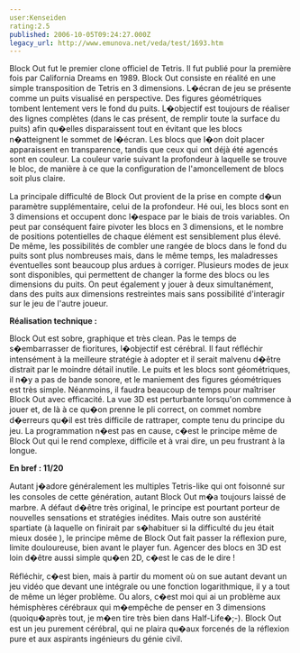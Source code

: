 ```yaml
---
user:Kenseiden
rating:2.5
published: 2006-10-05T09:24:27.000Z
legacy_url: http://www.emunova.net/veda/test/1693.htm
---
```

Block Out fut le premier clone officiel de Tetris. Il fut publié pour la première fois par California Dreams en 1989\. Block Out consiste en réalité en une simple transposition de Tetris en 3 dimensions. L�écran de jeu se présente comme un puits visualisé en perspective. Des figures géométriques tombent lentement vers le fond du puits. L�objectif est toujours de réaliser des lignes complètes (dans le cas présent, de remplir toute la surface du puits) afin qu�elles disparaissent tout en évitant que les blocs n�atteignent le sommet de l�écran. Les blocs que l�on doit placer apparaissent en transparence, tandis que ceux qui ont déjà été agencés sont en couleur. La couleur varie suivant la profondeur à laquelle se trouve le bloc, de manière à ce que la configuration de l'amoncellement de blocs soit plus claire.   

  

La principale difficulté de Block Out provient de la prise en compte d�un paramètre supplémentaire, celui de la profondeur. Hé oui, les blocs sont en 3 dimensions et occupent donc l�espace par le biais de trois variables. On peut par conséquent faire pivoter les blocs en 3 dimensions, et le nombre de positions potentielles de chaque élément est sensiblement plus élevé. De même, les possibilités de combler une rangée de blocs dans le fond du puits sont plus nombreuses mais, dans le même temps, les maladresses éventuelles sont beaucoup plus ardues à corriger. Plusieurs modes de jeux sont disponibles, qui permettent de changer la forme des blocs ou les dimensions du puits. On peut également y jouer à deux simultanément, dans des puits aux dimensions restreintes mais sans possibilité d'interagir sur le jeu de l'autre joueur.  

  

**Réalisation technique :**   

Block Out est sobre, graphique et très clean. Pas le temps de s�embarrasser de fioritures, l�objectif est cérébral. Il faut réfléchir intensément à la meilleure stratégie à adopter et il serait malvenu d�être distrait par le moindre détail inutile. Le puits et les blocs sont géométriques, il n�y a pas de bande sonore, et le maniement des figures géométriques est très simple. Néanmoins, il faudra beaucoup de temps pour maîtriser Block Out avec efficacité. La vue 3D est perturbante lorsqu'on commence à jouer et, de là à ce qu�on prenne le pli correct, on commet nombre d�erreurs qu�il est très difficile de rattraper, compte tenu du principe du jeu. La programmation n�est pas en cause, c�est le principe même de Block Out qui le rend complexe, difficile et à vrai dire, un peu frustrant à la longue.   

  

**En bref : 11/20**   

Autant j�adore généralement les multiples Tetris-like qui ont foisonné sur les consoles de cette génération, autant Block Out m�a toujours laissé de marbre. A défaut d�être très original, le principe est pourtant porteur de nouvelles sensations et stratégies inédites. Mais outre son austérité spartiate (à laquelle on finirait par s�habituer si la difficulté du jeu était mieux dosée ), le principe même de Block Out fait passer la réflexion pure, limite douloureuse, bien avant le player fun. Agencer des blocs en 3D est loin d�être aussi simple qu�en 2D, c�est le cas de le dire !  

Réfléchir, c�est bien, mais à partir du moment où on sue autant devant un jeu vidéo que devant une intégrale ou une fonction logarithmique, il y a tout de même un léger problème. Ou alors, c�est moi qui ai un problème aux hémisphères cérébraux qui m�empêche de penser en 3 dimensions (quoiqu�après tout, je m�en tire très bien dans Half-Life�;-). Block Out est un jeu purement cérébral, qui ne plaira qu�aux forcenés de la réflexion pure et aux aspirants ingénieurs du génie civil.